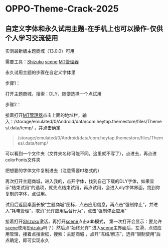 # OPPO-Theme-Crack-2025
## 自定义字体和永久试用主题-在手机上也可以操作-仅供个人学习交流使用

实测最新版主题商城（13.0.0）可用

需要工具：[Shizuku](https://github.com/RikkaApps/Shizuku)
[scene](https://vtools.omarea.com/)
[MT管理器](https://mt2.cn/)

永久试用主题的步骤在自定义字体里

步骤1：

打开主题商城，搜索：DLY，随便选择一个点试用

步骤2：

接着打开[MT管理器](https://mt2.cn/)点击上面的地址栏，输入：/storage/emulated/0/Android/data/com.heytap.themestore/files/Themes/.data/temp/ ，并点击确定
> /storage/emulated/0/Android/data/com.heytap.themestore/files/Themes/.data/temp/

可以看到一个文件夹（文件夹名称可能不同，这里就不写了），点进去，再点进colorFonts文件夹

把想要的字体文件复制进去（注意需要ttf格式的）

再次打开主题商城，进入我的，点开字体，找到自己下载的DLY字体，如果显示“结束试用”的选项，就先点结束试用，再点试用，会进入dly字体界面，找到你复制的字体，点试用。

试用后返回桌面长按“主题商城”图标，点击应用信息，再点击“强制停止”，并进入“耗电管理”，取消“允许应用后台行为”，点击“强制停止应用”

接着打开[Shizuku](https://github.com/RikkaApps/Shizuku)激活，再打开[scene](https://vtools.omarea.com/)点击adb模式，
第一次打开会显示：要允许[scene](https://vtools.omarea.com/)使用[Shizuku](https://github.com/RikkaApps/Shizuku)吗？）然后点“始终允许”
进入[scene](https://vtools.omarea.com/)主界面后，左滑，点进应用管理，接着点搜索框，搜索：主题商城 ，点开“冻结/解冻”，选择“限制使用”后点确定，即可实现永久
